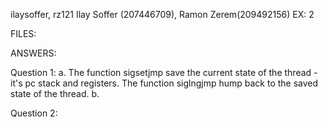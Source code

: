 ilaysoffer, rz121
Ilay Soffer (207446709), Ramon Zerem(209492156)
EX: 2

FILES:

ANSWERS:

Question 1:
a. The function sigsetjmp save the current state of the thread - it's pc stack and registers. The function siglngjmp
hump back to the saved state of the thread.
b.

Question 2:
